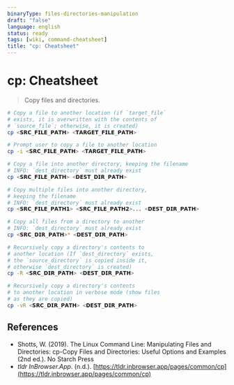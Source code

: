 ```yaml
---
binaryType: files-directories-manipulation
draft: "false"
language: english
status: ready
tags: [wiki, command-cheatsheet]
title: "cp: Cheatsheet"
---
```


# cp: Cheatsheet

> Copy files and directories.

```bash
# Copy a file to another location (if `target_file`
# exists, it is overwritten with the contents of
# `source_file`; otherwise, it is created)
cp <𝗦𝗥𝗖_𝗙𝗜𝗟𝗘_𝗣𝗔𝗧𝗛> <𝗧𝗔𝗥𝗚𝗘𝗧_𝗙𝗜𝗟𝗘_𝗣𝗔𝗧𝗛>

# Prompt user to copy a file to another location
cp -i <𝗦𝗥𝗖_𝗙𝗜𝗟𝗘_𝗣𝗔𝗧𝗛> <𝗧𝗔𝗥𝗚𝗘𝗧_𝗙𝗜𝗟𝗘_𝗣𝗔𝗧𝗛>

# Copy a file into another directory, keeping the filename
# INFO: `dest_directory` must already exist
cp <𝗦𝗥𝗖_𝗙𝗜𝗟𝗘_𝗣𝗔𝗧𝗛> <𝗗𝗘𝗦𝗧_𝗗𝗜𝗥_𝗣𝗔𝗧𝗛>

# Copy multiple files into another directory,
# keeping the filename
# INFO: `dest_directory` must already exist
cp <𝗦𝗥𝗖_𝗙𝗜𝗟𝗘_𝗣𝗔𝗧𝗛𝟭> <𝗦𝗥𝗖_𝗙𝗜𝗟𝗘_𝗣𝗔𝗧𝗛𝟮>... <𝗗𝗘𝗦𝗧_𝗗𝗜𝗥_𝗣𝗔𝗧𝗛>

# Copy all files from a directory to another
# INFO: `dest_directory` must already exist
cp <𝗦𝗥𝗖_𝗗𝗜𝗥_𝗣𝗔𝗧𝗛>* <𝗗𝗘𝗦𝗧_𝗗𝗜𝗥_𝗣𝗔𝗧𝗛>

# Recursively copy a directory's contents to
# another location (If `dest_directory` exists,
# the `source_directory` is copied inside it,
# otherwise `dest_directory` is created)
cp -R <𝗦𝗥𝗖_𝗗𝗜𝗥_𝗣𝗔𝗧𝗛> <𝗗𝗘𝗦𝗧_𝗗𝗜𝗥_𝗣𝗔𝗧𝗛>

# Recursively copy a directory's contents
# to another location in verbose mode (show files
# as they are copied)
cp -vR <𝗦𝗥𝗖_𝗗𝗜𝗥_𝗣𝗔𝗧𝗛> <𝗗𝗘𝗦𝗧_𝗗𝗜𝗥_𝗣𝗔𝗧𝗛>
```

## References

- Shotts, W. (2019). <span class="reference-title">The Linux Command Line: Manipulating Files and Directories: cp-Copy Files and Directories: Useful Options and Examples</span> (2nd ed.). No Starch Press
- _tldr InBrowser.App_. (n.d.). [https://tldr.inbrowser.app/pages/common/cp](https://tldr.inbrowser.app/pages/common/cp)

